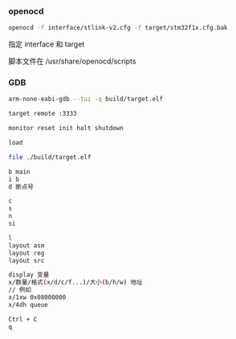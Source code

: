 ### openocd

```sh
openocd -f interface/stlink-v2.cfg -f target/stm32f1x.cfg.bak
```

指定 interface 和 target

脚本文件在 /usr/share/openocd/scripts

### GDB

```sh
arm-none-eabi-gdb --tui -q build/target.elf

target remote :3333

monitor reset init halt shutdown

load

file ./build/target.elf

b main
i b
d 断点号

c
s
n
si

l
layout asm
layout reg
layout src

display 变量
x/数量/格式(x/d/c/f...)/大小(b/h/w) 地址
// 例如
x/1xw 0x08000000
x/4dh queue

Ctrl + C
q
```

